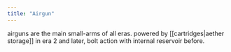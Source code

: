 ```yaml
---
title: "Airgun"
---
```


airguns are the main small-arms of all eras. powered by [[cartridges|aether storage]] in era 2 and later, bolt action with internal reservoir before.
